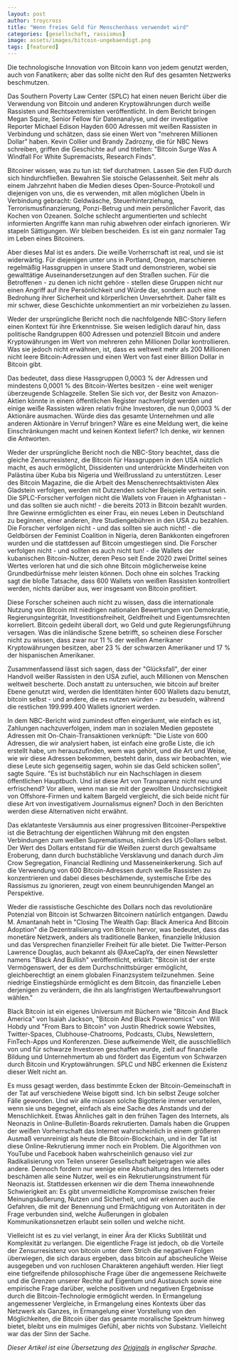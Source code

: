 ```yaml
---
layout: post
author: troycross
title: "Wenn freies Geld für Menschenhass verwendet wird"
categories: [gesellschaft, rassismus]
image: assets/images/bitcoin-ungebaendigt.png
tags: [featured]
---
```


Die technologische Innovation von Bitcoin kann von jedem genutzt werden, auch von Fanatikern; aber das sollte nicht den Ruf des gesamten Netzwerks beschmutzen.

Das Southern Poverty Law Center (SPLC) hat einen neuen Bericht über die Verwendung von Bitcoin und anderen Kryptowährungen durch weiße Rassisten und Rechtsextremisten veröffentlicht. In dem Bericht bringen Megan Squire, Senior Fellow für Datenanalyse, und der investigative Reporter Michael Edison Hayden 600 Adressen mit weißen Rassisten in Verbindung und schätzen, dass sie einen Wert von "mehreren Millionen Dollar" haben. Kevin Collier und Brandy Zadrozny, die für NBC News schreiben, griffen die Geschichte auf und titelten: "Bitcoin Surge Was A Windfall For White Supremacists, Research Finds".

Bitcoiner wissen, was zu tun ist: tief durchatmen. Lassen Sie den FUD durch sich hindurchfließen. Bewahren Sie stoische Gelassenheit. Seit mehr als einem Jahrzehnt haben die Medien dieses Open-Source-Protokoll und diejenigen von uns, die es verwenden, mit allen möglichen Übeln in Verbindung gebracht: Geldwäsche, Steuerhinterziehung, Terrorismusfinanzierung, Ponzi-Betrug und mein persönlicher Favorit, das Kochen von Ozeanen. Solche schlecht argumentierten und schlecht informierten Angriffe kann man ruhig abwehren oder einfach ignorieren. Wir stapeln Sättigungen. Wir bleiben bescheiden. Es ist ein ganz normaler Tag im Leben eines Bitcoiners.

Aber dieses Mal ist es anders. Die weiße Vorherrschaft ist real, und sie ist widerwärtig. Für diejenigen unter uns in Portland, Oregon, marschieren regelmäßig Hassgruppen in unsere Stadt und demonstrieren, wobei sie gewalttätige Auseinandersetzungen auf den Straßen suchen. Für die Betroffenen - zu denen ich nicht gehöre - stellen diese Gruppen nicht nur einen Angriff auf ihre Persönlichkeit und Würde dar, sondern auch eine Bedrohung ihrer Sicherheit und körperlichen Unversehrtheit. Daher fällt es mir schwer, diese Geschichte unkommentiert an mir vorbeiziehen zu lassen.

Weder der ursprüngliche Bericht noch die nachfolgende NBC-Story liefern einen Kontext für ihre Erkenntnisse. Sie weisen lediglich darauf hin, dass politische Randgruppen 600 Adressen und potenziell Bitcoin und andere Kryptowährungen im Wert von mehreren zehn Millionen Dollar kontrollieren. Was sie jedoch nicht erwähnen, ist, dass es weltweit mehr als 200 Millionen nicht leere Bitcoin-Adressen und einen Wert von fast einer Billion Dollar in Bitcoin gibt.

Das bedeutet, dass diese Hassgruppen 0,0003 % der Adressen und mindestens 0,0001 % des Bitcoin-Wertes besitzen - eine weit weniger überzeugende Schlagzeile. Stellen Sie sich vor, der Besitz von Amazon-Aktien könnte in einem öffentlichen Register nachverfolgt werden und einige weiße Rassisten wären relativ frühe Investoren, die nun 0,0003 % der Aktionäre ausmachen. Würde dies das gesamte Unternehmen und alle anderen Aktionäre in Verruf bringen? Wäre es eine Meldung wert, die keine Einschränkungen macht und keinen Kontext liefert? Ich denke, wir kennen die Antworten.

Weder der ursprüngliche Bericht noch die NBC-Story beachtet, dass die gleiche Zensurresistenz, die Bitcoin für Hassgruppen in den USA nützlich macht, es auch ermöglicht, Dissidenten und unterdrückte Minderheiten von Palästina über Kuba bis Nigeria und Weißrussland zu unterstützen. Leser des Bitcoin Magazine, die die Arbeit des Menschenrechtsaktivisten Alex Gladstein verfolgen, werden mit Dutzenden solcher Beispiele vertraut sein. Die SPLC-Forscher verfolgen nicht die Wallets von Frauen in Afghanistan - und das sollten sie auch nicht! - die bereits 2013 in Bitcoin bezahlt wurden. Ihre Gewinne ermöglichten es einer Frau, ein neues Leben in Deutschland zu beginnen, einer anderen, ihre Studiengebühren in den USA zu bezahlen. Die Forscher verfolgen nicht - und das sollten sie auch nicht! - die Geldbörsen der Feminist Coalition in Nigeria, deren Bankkonten eingefroren wurden und die stattdessen auf Bitcoin umgestiegen sind. Die Forscher verfolgen nicht - und sollten es auch nicht tun! - die Wallets der kubanischen Bitcoin-Nutzer, deren Peso seit Ende 2020 zwei Drittel seines Wertes verloren hat und die sich ohne Bitcoin möglicherweise keine Grundbedürfnisse mehr leisten können. Doch ohne ein solches Tracking sagt die bloße Tatsache, dass 600 Wallets von weißen Rassisten kontrolliert werden, nichts darüber aus, wer insgesamt von Bitcoin profitiert.

Diese Forscher scheinen auch nicht zu wissen, dass die internationale Nutzung von Bitcoin mit niedrigen nationalen Bewertungen von Demokratie, Regierungsintegrität, Investitionsfreiheit, Geldfreiheit und Eigentumsrechten korreliert. Bitcoin gedeiht überall dort, wo Geld und gute Regierungsführung versagen. Was die inländische Szene betrifft, so scheinen diese Forscher nicht zu wissen, dass zwar nur 11 % der weißen Amerikaner Kryptowährungen besitzen, aber 23 % der schwarzen Amerikaner und 17 % der hispanischen Amerikaner.

Zusammenfassend lässt sich sagen, dass der "Glücksfall", der einer Handvoll weißer Rassisten in den USA zufiel, auch Millionen von Menschen weltweit bescherte. Doch anstatt zu untersuchen, wie bitcoin auf breiter Ebene genutzt wird, werden die Identitäten hinter 600 Wallets dazu benutzt, bitcoin selbst - und andere, die es nutzen würden - zu besudeln, während die restlichen 199.999.400 Wallets ignoriert werden.

In dem NBC-Bericht wird zumindest offen eingeräumt, wie einfach es ist, Zahlungen nachzuverfolgen, indem man in sozialen Medien gepostete Adressen mit On-Chain-Transaktionen verknüpft: "Die Liste von 600 Adressen, die wir analysiert haben, ist einfach eine große Liste, die ich erstellt habe, um herauszufinden, wem was gehört, und die Art und Weise, wie wir diese Adressen bekommen, besteht darin, dass wir beobachten, wie diese Leute sich gegenseitig sagen, wohin sie das Geld schicken sollen", sagte Squire. "Es ist buchstäblich nur ein Nachschlagen in diesem öffentlichen Hauptbuch. Und ist diese Art von Transparenz nicht neu und erfrischend? Vor allem, wenn man sie mit der gewollten Undurchsichtigkeit von Offshore-Firmen und kaltem Bargeld vergleicht, die sich beide nicht für diese Art von investigativem Journalismus eignen? Doch in den Berichten werden diese Alternativen nicht erwähnt.

Das eklatanteste Versäumnis aus einer progressiven Bitcoiner-Perspektive ist die Betrachtung der eigentlichen Währung mit den engsten Verbindungen zum weißen Suprematismus, nämlich des US-Dollars selbst. Der Wert des Dollars entstand für die Weißen zuerst durch gewaltsame Eroberung, dann durch buchstäbliche Versklavung und danach durch Jim Crow Segregation, Financial Redlining und Masseneinkerkerung. Sich auf die Verwendung von 600 Bitcoin-Adressen durch weiße Rassisten zu konzentrieren und dabei dieses beschämende, systemische Erbe des Rassismus zu ignorieren, zeugt von einem beunruhigenden Mangel an Perspektive.

Weder die rassistische Geschichte des Dollars noch das revolutionäre Potenzial von Bitcoin ist Schwarzen Bitcoinern natürlich entgangen. Dawdu M. Amantanah hebt in "Closing The Wealth Gap: Black America And Bitcoin Adoption" die Dezentralisierung von Bitcoin hervor, was bedeutet, dass das monetäre Netzwerk, anders als traditionelle Banken, finanzielle Inklusion und das Versprechen finanzieller Freiheit für alle bietet. Die Twitter-Person Lawrence Douglas, auch bekannt als @AxeCapYa, der einen Newsletter namens "Black And Bullish" veröffentlicht, erklärt: "Bitcoin ist der erste Vermögenswert, der es dem Durchschnittsbürger ermöglicht, gleichberechtigt an einem globalen Finanzsystem teilzunehmen. Seine niedrige Einstiegshürde ermöglicht es dem Bitcoin, das finanzielle Leben derjenigen zu verändern, die ihn als langfristigen Wertaufbewahrungsort wählen."

Black Bitcoin ist ein eigenes Universum mit Büchern wie "Bitcoin And Black America" von Isaiah Jackson, "Bitcoin And Black Powernomics" von Will Hobdy und "From Bars to Bitcoin" von Justin Rhedrick sowie Websites, Twitter-Spaces, Clubhouse-Chatrooms, Podcasts, Clubs, Newslettern, FinTech-Apps und Konferenzen. Diese aufkeimende Welt, die ausschließlich von und für schwarze Investoren geschaffen wurde, zielt auf finanzielle Bildung und Unternehmertum ab und fördert das Eigentum von Schwarzen durch Bitcoin und Kryptowährungen. SPLC und NBC erkennen die Existenz dieser Welt nicht an.

Es muss gesagt werden, dass bestimmte Ecken der Bitcoin-Gemeinschaft in der Tat auf verschiedene Weise bigott sind. Ich bin selbst Zeuge solcher Fälle geworden. Und wir alle müssen solche Bigotterie immer verurteilen, wenn sie uns begegnet, einfach als eine Sache des Anstands und der Menschlichkeit. Etwas Ähnliches galt in den frühen Tagen des Internets, als Neonazis in Online-Bulletin-Boards rekrutierten. Damals haben die Gruppen der weißen Vorherrschaft das Internet wahrscheinlich in einem größeren Ausmaß verunreinigt als heute die Bitcoin-Blockchain, und in der Tat ist diese Online-Rekrutierung immer noch ein Problem. Die Algorithmen von YouTube und Facebook haben wahrscheinlich genauso viel zur Radikalisierung von Teilen unserer Gesellschaft beigetragen wie alles andere. Dennoch fordern nur wenige eine Abschaltung des Internets oder beschämen alle seine Nutzer, weil es ein Rekrutierungsinstrument für Neonazis ist. Stattdessen erkennen wir die dem Thema innewohnende Schwierigkeit an: Es gibt unvermeidliche Kompromisse zwischen freier Meinungsäußerung, Nutzen und Sicherheit, und wir erkennen auch die Gefahren, die mit der Benennung und Ermächtigung von Autoritäten in der Frage verbunden sind, welche Äußerungen in globalen Kommunikationsnetzen erlaubt sein sollen und welche nicht.

Vielleicht ist es zu viel verlangt, in einer Ära der Klicks Subtilität und Komplexität zu verlangen. Die eigentliche Frage ist jedoch, ob die Vorteile der Zensurresistenz von bitcoin unter dem Strich die negativen Folgen überwiegen, die sich daraus ergeben, dass bitcoin auf abscheuliche Weise ausgegeben und von ruchlosen Charakteren angehäuft werden. Hier liegt eine tiefgreifende philosophische Frage über die angemessene Reichweite und die Grenzen unserer Rechte auf Eigentum und Austausch sowie eine empirische Frage darüber, welche positiven und negativen Ergebnisse durch die Bitcoin-Technologie ermöglicht werden. In Ermangelung angemessener Vergleiche, in Ermangelung eines Kontexts über das Netzwerk als Ganzes, in Ermangelung einer Vorstellung von den Möglichkeiten, die Bitcoin über das gesamte moralische Spektrum hinweg bietet, bleibt uns ein mulmiges Gefühl, aber nichts von Substanz. Vielleicht war das der Sinn der Sache.

_Dieser Artikel ist eine Übersetzung des [Originals](https://bitcoinmagazine.com/culture/bitcoin-unbound-freedom-money-for-hate) in englischer Sprache._
